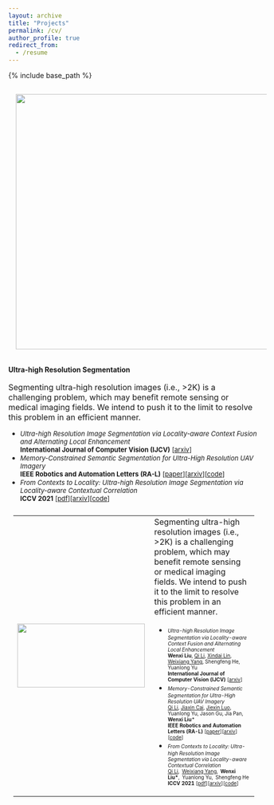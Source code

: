 ```yaml
---
layout: archive
title: "Projects"
permalink: /cv/
author_profile: true
redirect_from:
  - /resume
---
```


{% include base_path %}
<!-- <img src='/images/zhu_aaai23_UDA.png' width="100" style="float: left; margin: 15px"> -->
<img src="https://csip.fzu.edu.cn/wp-content/uploads/2021/09/iccv21.png" width="512" style="float: center; margin: 15px"><br /><br />
**Ultra-high Resolution Segmentation** <br /><br />
<span style="font-size:16px;">Segmenting ultra-high resolution images (i.e., >2K) is a challenging problem, which may benefit remote sensing or medical imaging fields. We intend to push it to the limit to resolve this problem in an efficient manner. </span><br>
* <span style="font-size:13px;">*Ultra-high Resolution Image Segmentation via Locality-aware Context Fusion and Alternating Local Enhancement*<br>**International Journal of Computer Vision (IJCV)** [[arxiv](https://arxiv.org/abs/2109.02580)]</span>
* <span style="font-size:13px;">*Memory-Constrained Semantic Segmentation for Ultra-High Resolution UAV Imagery*<br>**IEEE Robotics and Automation Letters (RA-L)** [[paper](https://ieeexplore.ieee.org/document/10380673)][[arxiv](https://arxiv.org/abs/2310.04721)][[code](https://github.com/liqiokkk/SGHRQ)]</span>
* <span style="font-size:13px;">*From Contexts to Locality: Ultra-high Resolution Image Segmentation via Locality-aware Contextual Correlation* <br>**ICCV 2021** [[pdf](https://openaccess.thecvf.com/content/ICCV2021/papers/Li_From_Contexts_to_Locality_Ultra-High_Resolution_Image_Segmentation_via_Locality-Aware_ICCV_2021_paper.pdf)][[arxiv](https://arxiv.org/abs/2109.02580)][[code](https://github.com/liqiokkk/FCtL)]</span>


<table style="padding:10px" border="0">
  <tr height="200pix" style='border:none;'>
	<td><img src="https://csip.fzu.edu.cn/wp-content/uploads/2021/09/iccv21.png"  align="left" alt="" width="256" height="128"></td>
	<td>
Segmenting ultra-high resolution images (i.e., >2K) is a challenging problem, which may benefit remote sensing or medical imaging fields. We intend to push it to the limit to resolve this problem in an efficient manner. 

* <span style="font-size:10px;">*Ultra-high Resolution Image Segmentation via Locality-aware Context Fusion and Alternating Local Enhancement*<br>**Wenxi Liu**, <u>Qi Li</u>, <u>Xindai Lin</u>, <u>Weixiang Yang</u>, Shengfeng He, Yuanlong Yu<br>**International Journal of Computer Vision (IJCV)** [[arxiv](https://arxiv.org/abs/2109.02580)]</span>
* <span style="font-size:10px;">*Memory-Constrained Semantic Segmentation for Ultra-High Resolution UAV Imagery*<br><u>Qi Li</u>, <u>Jiaxin Cai</u>, <u>Jiexin Luo</u>, Yuanlong Yu, Jason Gu, Jia Pan, **Wenxi Liu***<br>**IEEE Robotics and Automation Letters (RA-L)** [[paper](https://ieeexplore.ieee.org/document/10380673)][[arxiv](https://arxiv.org/abs/2310.04721)][[code](https://github.com/liqiokkk/SGHRQ)]</span>
* <span style="font-size:10px;">*From Contexts to Locality: Ultra-high Resolution Image Segmentation via Locality-aware Contextual Correlation* <br><u>Qi Li</u>, <u>Weixiang Yang</u>, **Wenxi Liu\***, Yuanlong Yu, Shengfeng He <br>**ICCV 2021** [[pdf](https://openaccess.thecvf.com/content/ICCV2021/papers/Li_From_Contexts_to_Locality_Ultra-High_Resolution_Image_Segmentation_via_Locality-Aware_ICCV_2021_paper.pdf)][[arxiv](https://arxiv.org/abs/2109.02580)][[code](https://github.com/liqiokkk/FCtL)]</span>
	</td>
  </tr>
